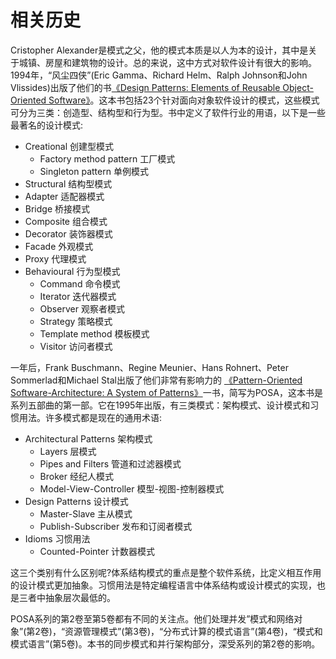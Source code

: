 # 相关历史

Cristopher Alexander是模式之父，他的模式本质是以人为本的设计，其中是关于城镇、房屋和建筑物的设计。总的来说，这中方式对软件设计有很大的影响。1994年，“风尘四侠”(Eric Gamma、Richard Helm、Ralph Johnson和John Vlissides)出版了他们的书[《Design Patterns: Elements of Reusable Object-Oriented Software》](https://en.wikipedia.org/wiki/Design_Patterns)。这本书包括23个针对面向对象软件设计的模式，这些模式可分为三类：创造型、结构型和行为型。书中定义了软件行业的用语，以下是一些最著名的设计模式:

* Creational 创建型模式
  * Factory method pattern 工厂模式
  * Singleton pattern 单例模式
*  Structural 结构型模式
  * Adapter 适配器模式
  * Bridge 桥接模式
  * Composite 组合模式
  * Decorator 装饰器模式
  * Facade 外观模式
  * Proxy 代理模式
* Behavioural 行为型模式
  * Command 命令模式
  * Iterator 迭代器模式
  * Observer 观察者模式
  * Strategy 策略模式
  * Template method 模板模式
  * Visitor 访问者模式

一年后，Frank Buschmann、Regine Meunier、Hans Rohnert、Peter Sommerlad和Michael Stal出版了他们非常有影响力的 [《Pattern-Oriented Software-Architecture: A System of Patterns》](https://www.wiley.com/WileyCDA/Section/id-406899.html)一书，简写为POSA，这本书是系列五部曲的第一部。它在1995年出版，有三类模式：架构模式、设计模式和习惯用法。许多模式都是现在的通用术语:

* Architectural Patterns 架构模式
  *  Layers 层模式
  * Pipes and Filters 管道和过滤器模式
  * Broker 经纪人模式
  * Model-View-Controller 模型-视图-控制器模式
* Design Patterns 设计模式
  *  Master-Slave 主从模式
  * Publish-Subscriber 发布和订阅者模式
* Idioms 习惯用法
  * Counted-Pointer 计数器模式

这三个类别有什么区别呢?体系结构模式的重点是整个软件系统，比定义相互作用的设计模式更加抽象。习惯用法是特定编程语言中体系结构或设计模式的实现，也是三者中抽象层次最低的。

POSA系列的第2卷至第5卷都有不同的关注点。他们处理并发”模式和网络对象”(第2卷)，“资源管理模式”(第3卷)，“分布式计算的模式语言”(第4卷)，“模式和模式语言”(第5卷)。本书的同步模式和并行架构部分，深受系列的第2卷的影响。